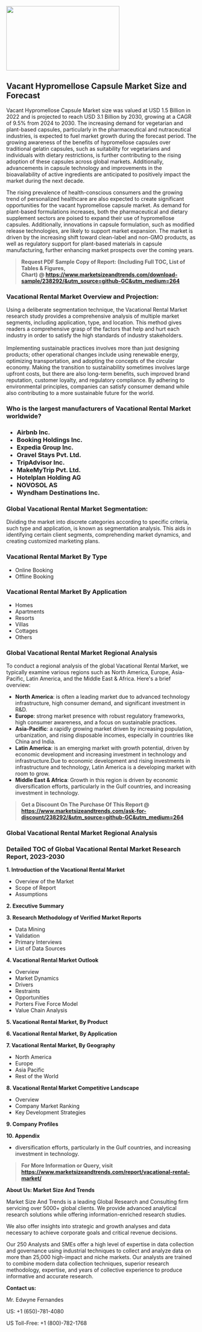 <p><img class="alignnone size-medium wp-image-20088" src="https://ffe5etoiles.com/wp-content/uploads/2024/12/MST1-300x171.png" alt="" width="300" height="171" /></p><h2>Vacant Hypromellose Capsule Market Size and Forecast</h2><p>Vacant Hypromellose Capsule Market size was valued at USD 1.5 Billion in 2022 and is projected to reach USD 3.1 Billion by 2030, growing at a CAGR of 9.5% from 2024 to 2030. The increasing demand for vegetarian and plant-based capsules, particularly in the pharmaceutical and nutraceutical industries, is expected to fuel market growth during the forecast period. The growing awareness of the benefits of hypromellose capsules over traditional gelatin capsules, such as suitability for vegetarians and individuals with dietary restrictions, is further contributing to the rising adoption of these capsules across global markets. Additionally, advancements in capsule technology and improvements in the bioavailability of active ingredients are anticipated to positively impact the market during the next decade.</p><p>The rising prevalence of health-conscious consumers and the growing trend of personalized healthcare are also expected to create significant opportunities for the vacant hypromellose capsule market. As demand for plant-based formulations increases, both the pharmaceutical and dietary supplement sectors are poised to expand their use of hypromellose capsules. Additionally, innovations in capsule formulation, such as modified release technologies, are likely to support market expansion. The market is driven by the increasing shift toward clean-label and non-GMO products, as well as regulatory support for plant-based materials in capsule manufacturing, further enhancing market prospects over the coming years.</p></p><blockquote id="" class=""><strong>Request PDF Sample Copy of Report: (Including Full TOC, List of Tables &amp; Figures, Chart)&nbsp;@&nbsp;<strong><a href="https://www.marketsizeandtrends.com/download-sample/238292/&utm_source=github-GC&utm_medium=264" target="_blank">https://www.marketsizeandtrends.com/download-sample/238292/&utm_source=github-GC&utm_medium=264</a></strong></strong></blockquote><h3 id="" class="">Vacational Rental Market&nbsp;Overview and Projection:</h3><p id="" class="">Using a deliberate segmentation technique, the Vacational Rental Market research study provides a comprehensive analysis of multiple market segments, including application, type, and location. This method gives readers a comprehensive grasp of the factors that help and hurt each industry in order to satisfy the high standards of industry stakeholders. <br /> <br />Implementing sustainable practices involves more than just designing products; other operational changes include using renewable energy, optimizing transportation, and adopting the concepts of the circular economy. Making the transition to sustainability sometimes involves large upfront costs, but there are also long-term benefits, such improved brand reputation, customer loyalty, and regulatory compliance. By adhering to environmental principles, companies can satisfy consumer demand while also contributing to a more sustainable future for the world.</p><h3 id="" class="">Who is the largest manufacturers of&nbsp;Vacational Rental Market worldwide?</h3><h3 class=""><p><ul><li>Airbnb Inc. </li><li> Booking Holdings Inc. </li><li> Expedia Group Inc. </li><li> Oravel Stays Pvt. Ltd. </li><li> TripAdvisor Inc. </li><li> MakeMyTrip Pvt. Ltd. </li><li> Hotelplan Holding AG </li><li> NOVOSOL AS </li><li> Wyndham Destinations Inc.</li></ul></p></h3><h3 id="" class="">Global&nbsp;Vacational Rental Market Segmentation:</h3><p id="" class="">Dividing the market into discrete categories according to specific criteria, such type and application, is known as segmentation analysis. This aids in identifying certain client segments, comprehending market dynamics, and creating customized marketing plans.</p><h3 id="" class="">Vacational Rental Market&nbsp;By Type</h3><p><p><ul><li>Online Booking</li><li> Offline Booking</p></li></ul></p></p><h3 id="" class="">Vacational Rental Market&nbsp;By Application</h3><p class=""><p><ul><li>Homes</li><li> Apartments</li><li> Resorts</li><li> Villas</li><li> Cottages</li><li> Others</li></ul></p></p><h3 id="" class="">Global Vacational Rental Market Regional Analysis</h3><p id="" class="">To conduct a regional analysis of the global Vacational Rental Market, we typically examine various regions such as North America, Europe, Asia-Pacific, Latin America, and the Middle East &amp; Africa. Here's a brief overview:</p><ul><li><strong>North America</strong>: is often a leading market due to advanced technology infrastructure, high consumer demand, and significant investment in R&amp;D.</li><li><strong>Europe</strong>: strong market presence with robust regulatory frameworks, high consumer awareness, and a focus on sustainable practices.</li><li><strong>Asia-Pacific</strong>: a rapidly growing market driven by increasing population, urbanization, and rising disposable incomes, especially in countries like China and India.</li><li><strong>Latin America</strong>: is an emerging market with growth potential, driven by economic development and increasing investment in technology and infrastructure.Due to economic development and rising investments in infrastructure and technology, Latin America is a developing market with room to grow.</li><li><strong>Middle East &amp; Africa</strong>: Growth in this region is driven by economic diversification efforts, particularly in the Gulf countries, and increasing investment in technology.</li></ul><blockquote id="" class=""><strong>Get a Discount On The Purchase Of This Report @ <strong><a href="https://www.marketsizeandtrends.com/ask-for-discount/238292/&utm_source=github-GC&utm_medium=264" target="_blank">https://www.marketsizeandtrends.com/ask-for-discount/238292/&utm_source=github-GC&utm_medium=264</a></strong></strong></blockquote><h3 id="" class="">Global Vacational Rental Market Regional Analysis</h3><h3 id="" class="">Detailed TOC of Global Vacational Rental Market Research Report, 2023-2030</h3><p id="" class=""><strong>1. Introduction of the Vacational Rental Market</strong></p><ul><li>Overview of the Market</li><li>Scope of Report</li><li>Assumptions</li></ul><p id="" class=""><strong>2. Executive Summary</strong></p><p id="" class=""><strong>3. Research Methodology of Verified Market Reports</strong></p><ul><li>Data Mining</li><li>Validation</li><li>Primary Interviews</li><li>List of Data Sources</li></ul><p id="" class=""><strong>4. Vacational Rental Market Outlook</strong></p><ul><li>Overview</li><li>Market Dynamics</li><li>Drivers</li><li>Restraints</li><li>Opportunities</li><li>Porters Five Force Model</li><li>Value Chain Analysis</li></ul><p id="" class=""><strong>5. Vacational Rental Market, By Product</strong></p><p id="" class=""><strong>6. Vacational Rental Market, By Application</strong></p><p id="" class=""><strong>7. Vacational Rental Market, By Geography</strong></p><ul><li>North America</li><li>Europe</li><li>Asia Pacific</li><li>Rest of the World</li></ul><p id="" class=""><strong>8. Vacational Rental Market Competitive Landscape</strong></p><ul><li>Overview</li><li>Company Market Ranking</li><li>Key Development Strategies</li></ul><p id="" class=""><strong>9. Company Profiles</strong></p><p id="" class=""><strong>10. Appendix</strong></p><ul><li>diversification efforts, particularly in the Gulf countries, and increasing investment in technology.</li></ul><blockquote id="" class=""><strong>For More Information or Query, visit <strong><strong><a href="https://www.marketsizeandtrends.com/report/vacational-rental-market/" target="_blank">https://www.marketsizeandtrends.com/report/vacational-rental-market/</a></strong></strong></strong></blockquote><p id="" class=""><strong>About Us: Market Size And Trends</strong></p><p id="" class="">Market Size And Trends is a leading Global Research and Consulting firm servicing over 5000+ global clients. We provide advanced analytical research solutions while offering information-enriched research studies.</p><p id="" class="">We also offer insights into strategic and growth analyses and data necessary to achieve corporate goals and critical revenue decisions.</p><p id="" class="">Our 250 Analysts and SMEs offer a high level of expertise in data collection and governance using industrial techniques to collect and analyze data on more than 25,000 high-impact and niche markets. Our analysts are trained to combine modern data collection techniques, superior research methodology, expertise, and years of collective experience to produce informative and accurate research.</p><p id="" class=""><strong>Contact us:</strong></p><p id="" class="">Mr. Edwyne Fernandes</p><p id="" class="">US: +1 (650)-781-4080</p><p id="" class="">US Toll-Free: +1 (800)-782-1768</p>
